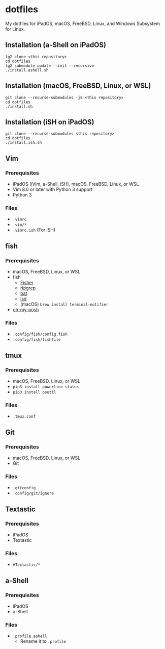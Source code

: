 # dotfiles

My dotfiles for iPadOS, macOS, FreeBSD, Linux, and Windows Subsystem for Linux.

## Installation (a-Shell on iPadOS)

```shell
lg2 clone <this repository>
cd dotfiles
lg2 submodule update --init --recursive
./install.ashell.sh
```

## Installation (macOS, FreeBSD, Linux, or WSL)

```shell
git clone --recurse-submodules -j8 <this repository>
cd dotfiles
./install.sh
```

## Installation (iSH on iPadOS)

```shell
git clone --recurse-submodules <this repository>
cd dotfiles
./install.ish.sh
```

## Vim

### Prerequisites

- iPadOS (iVim, a-Shell, iSH), macOS, FreeBSD, Linux, or WSL
- Vim 8.0 or later with Python 3 support
- Python 3

### Files

- `.vimrc`
- `.vim/*`
- `.vimrc.ish` (For iSH)

## fish

### Prerequisites

- macOS, FreeBSD, Linux, or WSL
- fish
  - [Fisher](https://github.com/jorgebucaran/fisher)
  - [ripgrep](https://github.com/BurntSushi/ripgrep)
  - [bat](https://github.com/sharkdp/bat)
  - [lsd](https://github.com/Peltoche/lsd)
  - (macOS) `brew install terminal-notifier`
- [oh-my-posh](https://ohmyposh.dev)

### Files

- `.config/fish/config.fish`
- `.config/fish/fishfile`

## tmux

### Prerequisites

- macOS, FreeBSD, Linux, or WSL
- `pip3 install powerline-status`
- `pip3 install psutil`

### Files

- `.tmux.conf`

## Git

### Prerequisites

- macOS, FreeBSD, Linux, or WSL
- Git

### Files

- `.gitconfig`
- `.config/git/ignore`

## Textastic

### Prerequisites

- iPadOS
- Textastic

### Files

- `#Textastic/*`

## a-Shell

### Prerequisites

- iPadOS
- a-Shell

### Files

- `.profile.ashell`
  - Rename it to `.profile`
